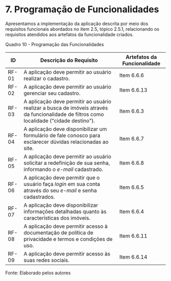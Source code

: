 # 7. Programação de Funcionalidades

Apresentamos a implementação da aplicação descrita por meio dos requisitos funcionais abordados no item 2.5, tópico 2.5.1, relacionando os requisitos atendidos aos artefatos da funcionalidade criados.

Quadro 10 - Programação das Funcionalidades

| ID    | Descrição do Requisito | Artefatos da Funcionalidade |
|-------|------------------------|-----------------------------|
| RF-01 | A aplicação deve permitir ao usuário realizar o cadastro. | Item 6.6.6 |
| RF-02 | A aplicação deve permitir ao usuário gerenciar seu cadastro. | Item 6.6.13 |
| RF-03 | A aplicação deve permitir ao usuário realizar a busca de imóveis através da funcionalidade de filtros como localidade ("cidade destino"). | Item 6.6.3 |
| RF-04 | A aplicação deve disponibilizar um formulário de fale conosco para esclarecer dúvidas relacionadas ao site. | Item 6.6.7 |
| RF-05 | A aplicação deve permitir ao usuário solicitar a redefinição de sua senha, informando o _e-mail_ cadastrado. | Item 6.6.8 |
| RF-06 | A aplicação deve permitir que o usuário faça _login_ em sua conta através do seu _e-mail_ e senha cadastrados. | Item 6.6.5 |
| RF-07 | A aplicação deve disponibilizar informações detalhadas quanto às características dos imóveis. | Item 6.6.4 |
| RF-08 | A aplicação deve permitir acesso à documentação de política de privacidade e termos e condições de uso. | Item 6.6.11 |
| RF-09 | A aplicação deve permitir acesso às suas redes sociais. | Item 6.6.14 |

Fonte: Elaborado pelos autores
